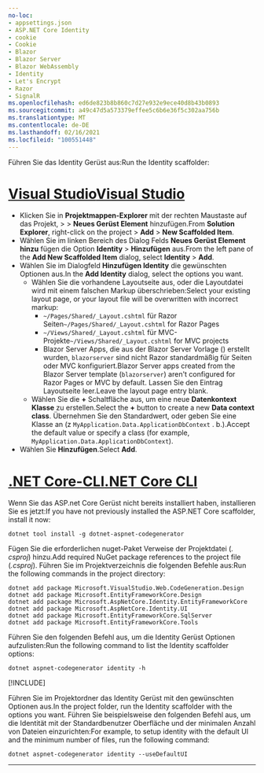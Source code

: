 ```yaml
---
no-loc:
- appsettings.json
- ASP.NET Core Identity
- cookie
- Cookie
- Blazor
- Blazor Server
- Blazor WebAssembly
- Identity
- Let's Encrypt
- Razor
- SignalR
ms.openlocfilehash: ed6de823b8b860c7d27e932e9ece40d8b43b0893
ms.sourcegitcommit: a49c47d5a573379effee5c6b6e36f5c302aa756b
ms.translationtype: MT
ms.contentlocale: de-DE
ms.lasthandoff: 02/16/2021
ms.locfileid: "100551448"
---
```

<span data-ttu-id="242be-101">Führen Sie das Identity Gerüst aus:</span><span class="sxs-lookup"><span data-stu-id="242be-101">Run the Identity scaffolder:</span></span>

# <a name="visual-studio"></a>[<span data-ttu-id="242be-102">Visual Studio</span><span class="sxs-lookup"><span data-stu-id="242be-102">Visual Studio</span></span>](#tab/visual-studio)

* <span data-ttu-id="242be-103">Klicken Sie in **Projektmappen-Explorer** mit der rechten Maustaste auf das Projekt, >   >  **Neues Gerüst Element** hinzufügen.</span><span class="sxs-lookup"><span data-stu-id="242be-103">From **Solution Explorer**, right-click on the project > **Add** > **New Scaffolded Item**.</span></span>
* <span data-ttu-id="242be-104">Wählen Sie im linken Bereich des Dialog Felds **Neues Gerüst Element hinzu** fügen die Option **Identity**  >  **Hinzufügen** aus.</span><span class="sxs-lookup"><span data-stu-id="242be-104">From the left pane of the **Add New Scaffolded Item** dialog, select **Identity** > **Add**.</span></span>
* <span data-ttu-id="242be-105">Wählen Sie im Dialogfeld **Hinzufügen Identity** die gewünschten Optionen aus.</span><span class="sxs-lookup"><span data-stu-id="242be-105">In the **Add Identity** dialog, select the options you want.</span></span>
  * <span data-ttu-id="242be-106">Wählen Sie die vorhandene Layoutseite aus, oder die Layoutdatei wird mit einem falschen Markup überschrieben:</span><span class="sxs-lookup"><span data-stu-id="242be-106">Select your existing layout page, or your layout file will be overwritten with incorrect markup:</span></span>
    * <span data-ttu-id="242be-107">`~/Pages/Shared/_Layout.cshtml` für Razor Seiten</span><span class="sxs-lookup"><span data-stu-id="242be-107">`~/Pages/Shared/_Layout.cshtml` for Razor Pages</span></span>
    * <span data-ttu-id="242be-108">`~/Views/Shared/_Layout.cshtml` für MVC-Projekte</span><span class="sxs-lookup"><span data-stu-id="242be-108">`~/Views/Shared/_Layout.cshtml` for MVC projects</span></span>
    * <span data-ttu-id="242be-109">Blazor Server Apps, die aus der Blazor Server Vorlage () erstellt wurden, `blazorserver` sind nicht Razor standardmäßig für Seiten oder MVC konfiguriert.</span><span class="sxs-lookup"><span data-stu-id="242be-109">Blazor Server apps created from the Blazor Server template (`blazorserver`) aren't configured for Razor Pages or MVC by default.</span></span> <span data-ttu-id="242be-110">Lassen Sie den Eintrag Layoutseite leer.</span><span class="sxs-lookup"><span data-stu-id="242be-110">Leave the layout page entry blank.</span></span>
  * <span data-ttu-id="242be-111">Wählen Sie die **+** Schaltfläche aus, um eine neue **Datenkontext Klasse** zu erstellen.</span><span class="sxs-lookup"><span data-stu-id="242be-111">Select the **+** button to create a new **Data context class**.</span></span> <span data-ttu-id="242be-112">Übernehmen Sie den Standardwert, oder geben Sie eine Klasse an (z `MyApplication.Data.ApplicationDbContext` . b.).</span><span class="sxs-lookup"><span data-stu-id="242be-112">Accept the default value or specify a class (for example, `MyApplication.Data.ApplicationDbContext`).</span></span>
* <span data-ttu-id="242be-113">Wählen Sie **Hinzufügen**.</span><span class="sxs-lookup"><span data-stu-id="242be-113">Select **Add**.</span></span>

# <a name="net-core-cli"></a>[<span data-ttu-id="242be-114">.NET Core-CLI</span><span class="sxs-lookup"><span data-stu-id="242be-114">.NET Core CLI</span></span>](#tab/netcore-cli)

<span data-ttu-id="242be-115">Wenn Sie das ASP.net Core Gerüst nicht bereits installiert haben, installieren Sie es jetzt:</span><span class="sxs-lookup"><span data-stu-id="242be-115">If you have not previously installed the ASP.NET Core scaffolder, install it now:</span></span>

```dotnetcli
dotnet tool install -g dotnet-aspnet-codegenerator
```

<span data-ttu-id="242be-116">Fügen Sie die erforderlichen nuget-Paket Verweise der Projektdatei (*. csproj*) hinzu.</span><span class="sxs-lookup"><span data-stu-id="242be-116">Add required NuGet package references to the project file (*.csproj*).</span></span> <span data-ttu-id="242be-117">Führen Sie im Projektverzeichnis die folgenden Befehle aus:</span><span class="sxs-lookup"><span data-stu-id="242be-117">Run the following commands in the project directory:</span></span>

```dotnetcli
dotnet add package Microsoft.VisualStudio.Web.CodeGeneration.Design
dotnet add package Microsoft.EntityFrameworkCore.Design
dotnet add package Microsoft.AspNetCore.Identity.EntityFrameworkCore
dotnet add package Microsoft.AspNetCore.Identity.UI
dotnet add package Microsoft.EntityFrameworkCore.SqlServer
dotnet add package Microsoft.EntityFrameworkCore.Tools
```

<span data-ttu-id="242be-118">Führen Sie den folgenden Befehl aus, um die Identity Gerüst Optionen aufzulisten:</span><span class="sxs-lookup"><span data-stu-id="242be-118">Run the following command to list the Identity scaffolder options:</span></span>

```dotnetcli
dotnet aspnet-codegenerator identity -h
```

[!INCLUDE[](~/includes/scaffoldTFM.md)]

<span data-ttu-id="242be-119">Führen Sie im Projektordner das Identity Gerüst mit den gewünschten Optionen aus.</span><span class="sxs-lookup"><span data-stu-id="242be-119">In the project folder, run the Identity scaffolder with the options you want.</span></span> <span data-ttu-id="242be-120">Führen Sie beispielsweise den folgenden Befehl aus, um die Identität mit der Standardbenutzer Oberfläche und der minimalen Anzahl von Dateien einzurichten:</span><span class="sxs-lookup"><span data-stu-id="242be-120">For example, to setup identity with the default UI and the minimum number of files, run the following command:</span></span>

```dotnetcli
dotnet aspnet-codegenerator identity --useDefaultUI
```

---
